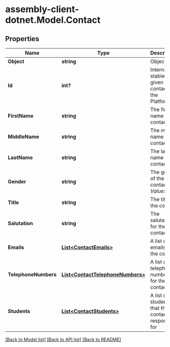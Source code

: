 # assembly-client-dotnet.Model.Contact
## Properties

Name | Type | Description | Notes
------------ | ------------- | ------------- | -------------
**Object** | **string** | Object type | [optional] 
**Id** | **int?** | Internal stable ID given to all contacts on the Platform | [optional] 
**FirstName** | **string** | The first name of the contact | [optional] 
**MiddleName** | **string** | The middle name of the contact | [optional] 
**LastName** | **string** | The last name of the contact | [optional] 
**Gender** | **string** | The gender of the contact *Values*  |Value|Description| |- --|- --| |&#x60;M&#x60;|Male| |&#x60;F&#x60;|Female|  | [optional] 
**Title** | **string** | The title of the contact | [optional] 
**Salutation** | **string** | The salutation for the contact | [optional] 
**Emails** | [**List&lt;ContactEmails&gt;**](ContactEmails.md) | A list of emails for the contact | [optional] 
**TelephoneNumbers** | [**List&lt;ContactTelephoneNumbers&gt;**](ContactTelephoneNumbers.md) | A list of telephone numbers for the contact | [optional] 
**Students** | [**List&lt;ContactStudents&gt;**](ContactStudents.md) | A list of student IDs that the contact is responsible for | [optional] 

[[Back to Model list]](../README.md#documentation-for-models) [[Back to API list]](../README.md#documentation-for-api-endpoints) [[Back to README]](../README.md)

